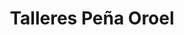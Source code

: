 ---
title: "Talleres Peña Oroel"
url: /jaca/talleres-pena-oroel/
shop: reparación de automóviles
---